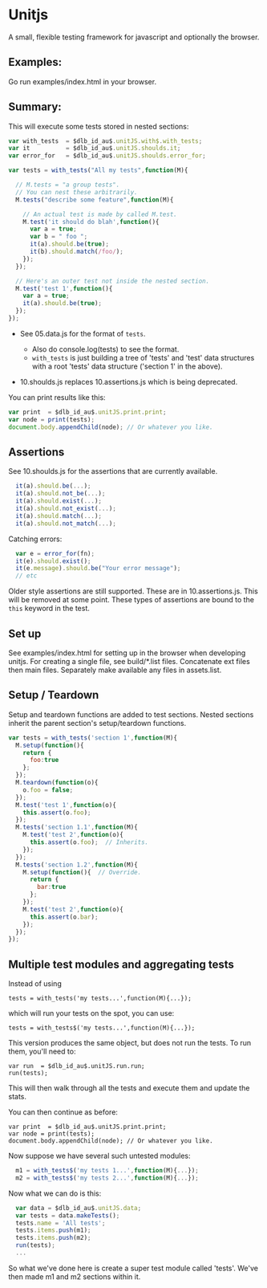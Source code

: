 Unitjs
======

A small, flexible testing framework for javascript and optionally the
browser.

Examples:
--------
Go run examples/index.html in your browser.

Summary:
--------

This will execute some tests stored in nested sections:

```js
var with_tests  = $dlb_id_au$.unitJS.with$.with_tests;
var it          = $dlb_id_au$.unitJS.shoulds.it;
var error_for   = $dlb_id_au$.unitJS.shoulds.error_for;

var tests = with_tests("All my tests",function(M){

  // M.tests = "a group tests".
  // You can nest these arbitrarily.
  M.tests("describe some feature",function(M){

    // An actual test is made by called M.test.
    M.test('it should do blah',function(){
      var a = true;
      var b = " foo ";
      it(a).should.be(true);
      it(b).should.match(/foo/);
    });
  });

  // Here's an outer test not inside the nested section.
  M.test('test 1',function(){
    var a = true;
    it(a).should.be(true);
  });
});
```

* See 05.data.js for the format of <code>tests</code>.
    * Also do console.log(tests) to see the format.
    * <code>with_tests</code> is just building a tree of 'tests' and 'test' data structures with a root 'tests' data structure ('section 1' in the above).

* 10.shoulds.js replaces 10.assertions.js which is being deprecated.

You can print results like this:
```js
var print  = $dlb_id_au$.unitJS.print.print;
var node = print(tests);
document.body.appendChild(node); // Or whatever you like.
```

Assertions
------
See 10.shoulds.js for the assertions that are currently available.
```js
  it(a).should.be(...);
  it(a).should.not_be(...);
  it(a).should.exist(...);
  it(a).should.not_exist(...);
  it(a).should.match(...);
  it(a).should.not_match(...);
```

Catching errors:
```js
  var e = error_for(fn);
  it(e).should.exist();
  it(e.message).should.be("Your error message");
  // etc
```

Older style assertions are still supported.
These are in 10.assertions.js.  This will be removed at some point.
These types of assertions are bound to the ```this``` keyword
in the test.


Set up
------

See examples/index.html for setting up in the browser when developing unitjs.
For creating a single file, see build/*.list files. Concatenate ext files then main files.  Separately make available any files in assets.list.

Setup / Teardown
--------------------------
Setup and teardown functions are added to test sections.
Nested sections inherit the parent section's setup/teardown functions.
```js
var tests = with_tests('section 1',function(M){
  M.setup(function(){
    return {
      foo:true
    };
  });
  M.teardown(function(o){
    o.foo = false;
  });
  M.test('test 1',function(o){
    this.assert(o.foo);
  });
  M.tests('section 1.1',function(M){
    M.test('test 2',function(o){
      this.assert(o.foo);  // Inherits.
    });
  });
  M.tests('section 1.2',function(M){
    M.setup(function(){  // Override.
      return {
        bar:true
      };
    });
    M.test('test 2',function(o){
      this.assert(o.bar);
    });
  });
});
```

Multiple test modules and aggregating tests
-------------------------------------------
Instead of using 

    tests = with_tests('my tests...',function(M){...});

which will run your tests on the spot, you can use:

    tests = with_tests$('my tests...',function(M){...});

This version produces the same object, but does not run the tests.
To run them, you'll need to:

    var run  = $dlb_id_au$.unitJS.run.run;
    run(tests);

This will then walk through all the tests and execute them and update the stats.

You can then continue as before:

    var print  = $dlb_id_au$.unitJS.print.print;
    var node = print(tests);
    document.body.appendChild(node); // Or whatever you like.

Now suppose we have several such untested modules:
```js
  m1 = with_tests$('my tests 1...',function(M){...});
  m2 = with_tests$('my tests 2...',function(M){...});
```
Now what we can do is this:
```js
  var data = $dlb_id_au$.unitJS.data;
  var tests = data.makeTests(); 
  tests.name = 'All tests';
  tests.items.push(m1);
  tests.items.push(m2);
  run(tests);
  ...
```
So what we've done here is create a super test module called 'tests'.
We've then made m1 and m2 sections within it.


